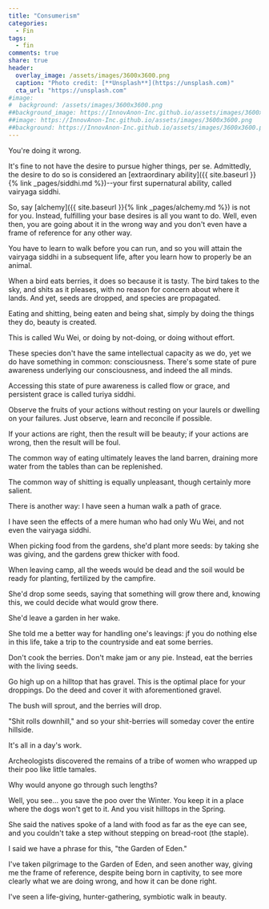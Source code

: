 ```yaml
---
title: "Consumerism"
categories:
  - Fin
tags:
  - fin
comments: true
share: true
header:
  overlay_image: /assets/images/3600x3600.png
  caption: "Photo credit: [**Unsplash**](https://unsplash.com)"
  cta_url: "https://unsplash.com"
#image:
#  background: /assets/images/3600x3600.png
##background_image: https://InnovAnon-Inc.github.io/assets/images/3600x3600.png
##image: https://InnovAnon-Inc.github.io/assets/images/3600x3600.png
##background: https://InnovAnon-Inc.github.io/assets/images/3600x3600.png
---
```


You're doing it wrong.

It's fine to not have the desire to pursue higher things,
per se. Admittedly, the desire to do so is considered an
[extraordinary ability]({{ site.baseurl }}{% link _pages/siddhi.md %})--your
first supernatural ability, called vairyaga siddhi.

So, say [alchemy]({{ site.baseurl }}{% link _pages/alchemy.md %}) is not for you.
Instead, fulfilling your base desires
is all you want to do.
Well, even then, you are going about it
in the wrong way and you don't even have
a frame of reference for any other way.

You have to learn to walk before you can run,
and so you will attain the vairyaga siddhi
in a subsequent life, after you learn how to
properly be an animal.

When a bird eats berries,
it does so because it is tasty.
The bird takes to the sky,
and shits as it pleases,
with no reason for concern about where it lands.
And yet, seeds are dropped,
and species are propagated.

Eating and shitting,
being eaten and being shat,
simply by doing the things they do,
beauty is created.

This is called Wu Wei, or doing by not-doing,
or doing without effort.

These species don't have the same intellectual capacity
as we do, yet we do have something in common:
consciousness.
There's some state of pure awareness underlying our
consciousness, and indeed the all minds.

Accessing this state of pure awareness
is called flow or grace,
and persistent grace is called turiya siddhi.

Observe the fruits of your actions
without resting on your laurels
or dwelling on your failures.
Just observe, learn and reconcile if possible.

If your actions are right,
then the result will be beauty;
if your actions are wrong,
then the result will be foul.

The common way of eating
ultimately leaves the land barren,
draining more water from the tables
than can be replenished.

The common way of shitting
is equally unpleasant,
though certainly more salient.

There is another way:
I have seen a human walk a path of grace.

I have seen the effects of a mere human
who had only Wu Wei, and not even the
vairyaga siddhi.

When picking food from the gardens,
she'd plant more seeds:
by taking she was giving,
and the gardens grew thicker with food.

When leaving camp, all the weeds would
be dead and the soil would be ready for
planting, fertilized by the campfire.

She'd drop some seeds, saying that something
will grow there and, knowing this, we could
decide what would grow there.

She'd leave a garden in her wake.

She told me a better way for handling
one's leavings: jf you do nothing else
in this life, take a trip to the countryside
and eat some berries.

Don't cook the berries.
Don't make jam or any pie.
Instead, eat the berries
with the living seeds.

Go high up on a hilltop that has gravel.
This is the optimal place for your droppings.
Do the deed and cover it with aforementioned
gravel.

The bush will sprout, and the berries
will drop.

"Shit rolls downhill," and so your
shit-berries will someday cover the
entire hillside.

It's all in a day's work.

Archeologists discovered the remains
of a tribe of women who wrapped up
their poo like little tamales.

Why would anyone go through such lengths?

Well, you see... you save the poo
over the Winter. You keep it in a place
where the dogs won't get to it.
And you visit hilltops in the Spring.

She said the natives spoke of a land
with food as far as the eye can see,
and you couldn't take a step without
stepping on bread-root (the staple).

I said we have a phrase for this,
"the Garden of Eden."

I've taken pilgrimage to the Garden of Eden,
and seen another way, giving me the frame of
reference, despite being born in captivity,
 to see more clearly what we are doing
wrong, and how it can be done right.

I've seen a life-giving, hunter-gathering, symbiotic walk in beauty.

